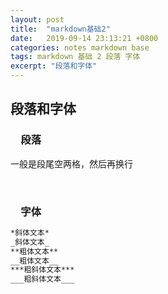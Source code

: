 ```yaml
---
layout: post
title:  "markdown基础2"
date:   2019-09-14 23:13:21 +0800
categories: notes markdown base
tags: markdown 基础 2 段落 字体
excerpt: "段落和字体"
---
```


## 段落和字体

### &emsp;段落

一般是段尾空两格，然后再换行

&emsp;

### &emsp;字体

```markdown
*斜体文本*
_斜体文本_
**粗体文本**
__粗体文本__
***粗斜体文本***
___粗斜体文本___
```

